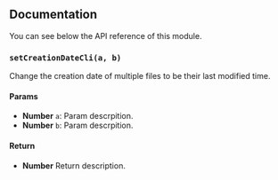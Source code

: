 ## Documentation

You can see below the API reference of this module.

### `setCreationDateCli(a, b)`
Change the creation date of multiple files to be their last modified time.

#### Params

- **Number** `a`: Param descrpition.
- **Number** `b`: Param descrpition.

#### Return
- **Number** Return description.

